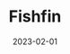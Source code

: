 ---
date: '2023-02-01'
title: 'Fishfin'
github: ''
external: 'https://www.fishfinapp.com/'
tech:
  - Vue.js
  - Nest.js
  - Vuestrap
  - MySQL
company: 'Koderlabs'
showInProjects: false
---